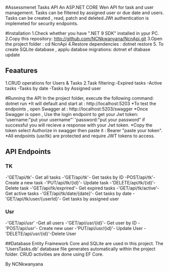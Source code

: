 #Assessmenet Tasks API 
An ASP.NET CORE Wen API for task and user management. Tasks can be filtered by assigned user or due date and users. Tasks can be created , read, patch and deleted.JWt authentication is implemeted for security endpoints.

#Installation 
1.Check whether you have ".NET 9 SDK" installed in ypur PC.
2.Copy this repository: http://github.com/NCNkwanyana/NcnApi.git
3.Open the project folder : cd NcnApi
4.Restore dependencies : dotnet restore
5. To create SQLite database , applu databse migrations: dotnet ef dtabase update

## Feaatures
1.CRUD operations for Users & Tasks
2.Task filtering:-Expired tasks
                 -Active tasks
                 -Tasks by date
                 -Tasks by Assigned user

#Running the API
 In the project folder, execute the following command: dotnet run
 *It will default and start at : http://localhost:5203
 *To test the endpoints , open Swagger  at :  http://localhost:5203/swagger
 *Once Swagger is open , Use the login endpoint to get your Jwt token: 'username:"put your username"'
                                                                       'password:"put your password"
  if successful you will recieve a response with your Jwt token.
 *Copy the token select Authorize in swagger then paste it : Bearer "paste your token".
 *All endpoints (usr/tk) are protected  and require JWT tokens to access.

 ## API Endpoints
 ### TK
 -'GET/api/tk'- Get all tasks
 -'GET/api/tk'- Get tasks by ID
 -POST/api/tk'- Create a new task
 -'PUT/api/tk/{id}'- Update task
 -'DELETE/api/tk/{id}'- Delete task 
 -'GET/api/tk/exprired'- Get expired tasks
 -'GET/api/tk/active'- Get active tasks
 -'GET/api/tk/date/{date}'- Get tasks by date 
 -'GET/api/tk/user/{userId}'- Get tasks by assigned user

### Usr
-'GET/api/usr' -Get all users
-'GET/api/usr/{id}'- Get user by ID
-'POST/api/usr'- Create new user
-'PUT/api/usr/{id}'- Update User
-'DELETE/api/usr/{id}'-Delete User

##Database
Entity Framework Core and SQLite are used in this project. The 'UsersTasks.db' database file generates automatically within the project folder. CRUD activities are done using EF Core.

By NCNkwanyana
